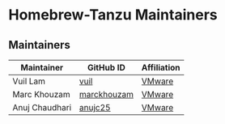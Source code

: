 # Homebrew-Tanzu Maintainers

## Maintainers

| Maintainer | GitHub ID | Affiliation |
|------------|-----------|-------------|
| Vuil Lam | [vuil](https://github.com/vuil) | [VMware](https://www.github.com/vmware/) |
| Marc Khouzam | [marckhouzam](https://github.com/marckhouzam) | [VMware](https://www.github.com/vmware/) |
| Anuj Chaudhari | [anujc25](https://github.com/anujc25) | [VMware](https://www.github.com/vmware/) |


